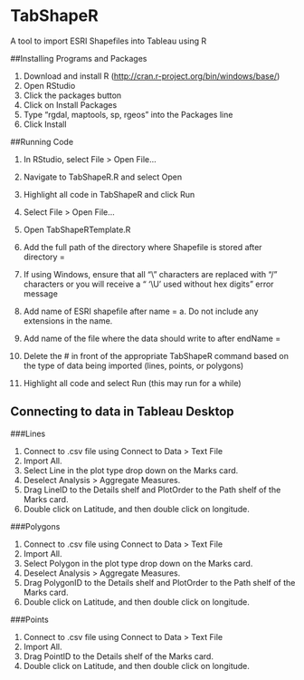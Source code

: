TabShapeR
=========

A tool to import ESRI Shapefiles into Tableau using R

##Installing Programs and Packages

1. Download and install R (http://cran.r-project.org/bin/windows/base/)
2. Open RStudio
3. Click the packages button
4. Click on Install Packages
6.	Type “rgdal, maptools, sp, rgeos” into the Packages line
7.	Click Install

##Running Code

1.	In RStudio, select File > Open File…
2.	Navigate to TabShapeR.R and select Open
3.	Highlight all code in TabShapeR and click Run
 
4.	Select File > Open File…
5.	Open TabShapeRTemplate.R
6.	Add the full path of the directory where Shapefile is stored after directory =
  1.	If using Windows, ensure that all “\” characters are replaced with “/” characters or you will receive a “ ‘\U’ used without hex digits” error message

7.	Add name of ESRI shapefile after name =
a.	Do not include any extensions in the name.
8.	Add name of the file where the data should write to after endName =
9.	Delete the # in front of the appropriate TabShapeR command based on the type of data being imported (lines, points, or polygons) 
10.	Highlight all code and select Run (this may run for a while)

## Connecting to data in Tableau Desktop
###Lines
1.	Connect to .csv file using Connect to Data > Text File
2.	Import All.
3.	Select Line in the plot type drop down on the Marks card.
4.	Deselect Analysis > Aggregate Measures.
5.	Drag LineID to the Details shelf and PlotOrder to the Path shelf of the Marks card.
6.	Double click on Latitude, and then double click on longitude.

###Polygons
1.	Connect to .csv file using Connect to Data > Text File
2.	Import All.
3.	Select Polygon in the plot type drop down on the Marks card.
4.	Deselect Analysis > Aggregate Measures.
5.	Drag PolygonID to the Details shelf and PlotOrder to the Path shelf of the Marks card.
6.	Double click on Latitude, and then double click on longitude.

###Points
1.	Connect to .csv file using Connect to Data > Text File
2.	Import All.
3.	Drag PointID to the Details shelf of the Marks card.
4.	Double click on Latitude, and then double click on longitude.
